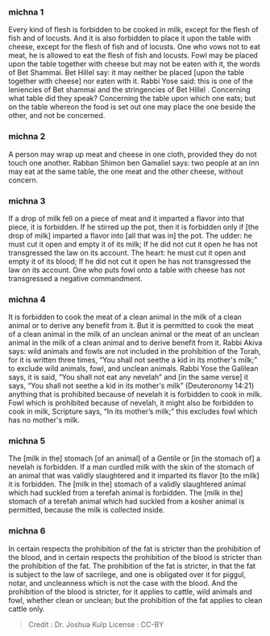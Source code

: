 
### michna 1
Every kind of flesh is forbidden to be cooked in milk, except for the flesh of fish and of locusts. And it is also forbidden to place it upon the table with cheese, except for the flesh of fish and of locusts. One who vows not to eat meat, he is allowed to eat the flesh of fish and locusts. Fowl may be placed upon the table together with cheese but may not be eaten with it, the words of Bet Shammai. Bet Hillel say: it may neither be placed [upon the table together with cheese] nor eaten with it. Rabbi Yose said: this is one of the leniencies of Bet shammai and the stringencies of Bet Hillel . Concerning what table did they speak? Concerning the table upon which one eats; but on the table whereon the food is set out one may place the one beside the other, and not be concerned.

### michna 2
A person may wrap up meat and cheese in one cloth, provided they do not touch one another. Rabban Shimon ben Gamaliel says: two people at an inn may eat at the same table, the one meat and the other cheese, without concern.

### michna 3
If a drop of milk fell on a piece of meat and it imparted a flavor into that piece, it is forbidden. If he stirred up the pot, then it is forbidden only if [the drop of milk] imparted a flavor into [all that was in] the pot. The udder: he must cut it open and empty it of its milk; If he did not cut it open he has not transgressed the law on its account. The heart: he must cut it open and empty it of its blood; If he did not cut it open he has not transgressed the law on its account. One who puts fowl onto a table with cheese has not transgressed a negative commandment.

### michna 4
It is forbidden to cook the meat of a clean animal in the milk of a clean animal or to derive any benefit from it. But it is permitted to cook the meat of a clean animal in the milk of an unclean animal or the meat of an unclean animal in the milk of a clean animal and to derive benefit from it. Rabbi Akiva says: wild animals and fowls are not included in the prohibition of the Torah, for it is written three times, “You shall not seethe a kid in its mother's milk;” to exclude wild animals, fowl, and unclean animals. Rabbi Yose the Galilean says, it is said, “You shall not eat any nevelah” and [in the same verse] it says, “You shall not seethe a kid in its mother's milk” (Deuteronomy 14:21) anything that is prohibited because of nevelah it is forbidden to cook in milk. Fowl which is prohibited because of nevelah, it might also be forbidden to cook in milk, Scripture says, “In its mother’s milk;” this excludes fowl which has no mother's milk.

### michna 5
The [milk in the] stomach [of an animal] of a Gentile or [in the stomach of] a nevelah is forbidden. If a man curdled milk with the skin of the stomach of an animal that was validly slaughtered and it imparted its flavor [to the milk] it is forbidden. The [milk in the] stomach of a validly slaughtered animal which had suckled from a terefah animal is forbidden. The [milk in the] stomach of a terefah animal which had suckled from a kosher animal is permitted, because the milk is collected inside.

### michna 6
In certain respects the prohibition of the fat is stricter than the prohibition of the blood, and in certain respects the prohibition of the blood is stricter than the prohibition of the fat. The prohibition of the fat is stricter, in that the fat is subject to the law of sacrilege, and one is obligated over it for piggul, notar, and uncleanness which is not the case with the blood. And the prohibition of the blood is stricter, for it applies to cattle, wild animals and fowl, whether clean or unclean; but the prohibition of the fat applies to clean cattle only.

>Credit : Dr. Joshua Kulp
>License : CC-BY